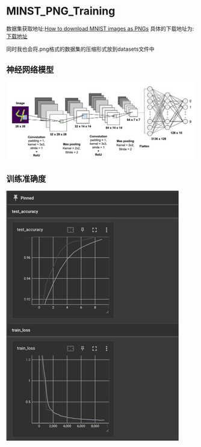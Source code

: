 # MINST_PNG_Training

数据集获取地址:[How to download MNIST images as PNGs](https://stackoverflow.com/questions/55049511/how-to-download-mnist-images-as-pngs)
具体的下载地址为:[下载地址](https://github.com/myleott/mnist_png/blob/master/mnist_png.tar.gz?raw=true)

同时我也会将.png格式的数据集的压缩形式放到datasets文件中

## 神经网络模型
![img.png](imgs/1.png)

## 训练准确度

![img.png](imgs/2.png)
